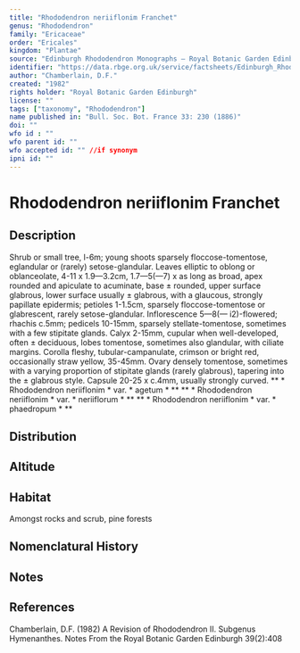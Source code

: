 ```yaml
---
title: "Rhododendron neriiflonim Franchet"
genus: "Rhododendron"
family: "Ericaceae"
order: "Ericales"
kingdom: "Plantae"
source: "Edinburgh Rhododendron Monographs – Royal Botanic Garden Edinburgh"
identifier: "https://data.rbge.org.uk/service/factsheets/Edinburgh_Rhododendron_Monographs.xhtml"
author: "Chamberlain, D.F."
created: "1982"
rights holder: "Royal Botanic Garden Edinburgh"
license: ""
tags: ["taxonomy", "Rhododendron"]
name published in: "Bull. Soc. Bot. France 33: 230 (1886)"
doi: ""
wfo id : ""
wfo parent id: ""
wfo accepted id: "" //if synonym                      
ipni id: ""
---
```


                       

# Rhododendron neriiflonim Franchet

## Description
Shrub or small tree, l-6m; young shoots sparsely floccose-tomentose, eglandular or (rarely) setose-glandular. Leaves elliptic to oblong or oblanceolate, 4-11 x 1.9—3.2cm, 1.7—5(—7) x as long as broad, apex rounded and apiculate to acuminate, base ± rounded, upper surface glabrous, lower surface usually ± glabrous, with a glaucous, strongly papillate epidermis; petioles 1-1.5cm, sparsely floccose-tomentose or glabrescent, rarely setose-glandular. Inflorescence 5—8(— i2)-flowered; rhachis c.5mm; pedicels 10-15mm, sparsely stellate-tomentose, sometimes with a few stipitate glands. Calyx 2-15mm, cupular when well-developed, often ± deciduous, lobes tomentose, sometimes also glandular, with ciliate margins. Corolla fleshy, tubular-campanulate, crimson or bright red, occasionally straw yellow, 35-45mm. Ovary densely tomentose, sometimes with a varying proportion of stipitate glands (rarely glabrous), tapering into the ± glabrous style. Capsule 20-25 x c.4mm, usually strongly curved. ** * Rhododendron neriiflonim * var. * agetum * ** ** * Rhododendron neriiflonim * var. * neriiflorum * ** ** * Rhododendron neriiflonim * var. * phaedropum * **

## Distribution


## Altitude


## Habitat
Amongst rocks and scrub, pine forests

## Nomenclatural History

                       
## Notes


## References

Chamberlain, D.F. (1982) A Revision of Rhododendron II. Subgenus Hymenanthes. Notes From the Royal Botanic Garden Edinburgh 39(2):408
